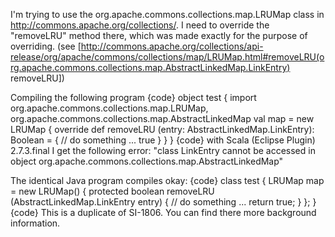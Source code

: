 I'm trying to use the org.apache.commons.collections.map.LRUMap class in http://commons.apache.org/collections/. I need to override the "removeLRU" method there, which was made exactly for the purpose of overriding.
(see [http://commons.apache.org/collections/api-release/org/apache/commons/collections/map/LRUMap.html#removeLRU(org.apache.commons.collections.map.AbstractLinkedMap.LinkEntry) removeLRU])

Compiling the following program
{code}
object test {
  import org.apache.commons.collections.map.LRUMap, org.apache.commons.collections.map.AbstractLinkedMap
  val map = new LRUMap {
    override def removeLRU (entry: AbstractLinkedMap.LinkEntry): Boolean = {
      // do something ...
      true
    }
  }
}
{code}
with Scala (Eclipse Plugin) 2.7.3.final I get the following error:
"class LinkEntry cannot be accessed in object org.apache.commons.collections.map.AbstractLinkedMap"

The identical Java program compiles okay:
{code}
class test {
  LRUMap map = new LRUMap() {
    protected boolean removeLRU (AbstractLinkedMap.LinkEntry entry) {
      // do something ...
      return true;
    }
  };
}
{code}
This is a duplicate of SI-1806. You can find there more background information.
